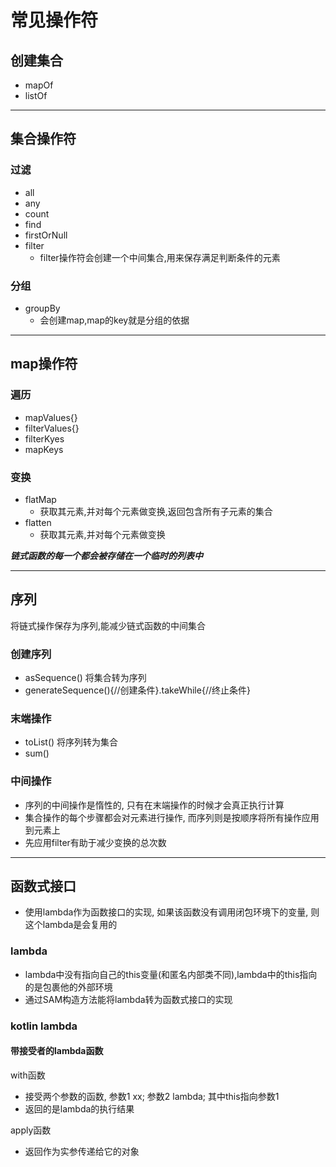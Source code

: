 
# 常见操作符

## 创建集合

- mapOf
- listOf
  
---

## 集合操作符

### 过滤

- all
- any
- count
- find
- firstOrNull
- filter
  - filter操作符会创建一个中间集合,用来保存满足判断条件的元素

### 分组

- groupBy
  - 会创建map,map的key就是分组的依据
  
---

## map操作符

### 遍历

- mapValues{}
- filterValues{}
- filterKyes
- mapKeys

### 变换

- flatMap
  - 获取其元素,并对每个元素做变换,返回包含所有子元素的集合
- flatten
  - 获取其元素,并对每个元素做变换

***链式函数的每一个都会被存储在一个临时的列表中***

---

## 序列

将链式操作保存为序列,能减少链式函数的中间集合

### 创建序列

- asSequence() 将集合转为序列
- generateSequence(){//创建条件}.takeWhile{//终止条件}

### 末端操作

- toList() 将序列转为集合
- sum()

### 中间操作

- 序列的中间操作是惰性的, 只有在末端操作的时候才会真正执行计算
- 集合操作的每个步骤都会对元素进行操作, 而序列则是按顺序将所有操作应用到元素上
- 先应用filter有助于减少变换的总次数

---

## 函数式接口

- 使用lambda作为函数接口的实现, 如果该函数没有调用闭包环境下的变量, 则这个lambda是会复用的

### lambda

- lambda中没有指向自己的this变量(和匿名内部类不同),lambda中的this指向的是包裹他的外部环境
- 通过SAM构造方法能将lambda转为函数式接口的实现

### kotlin lambda

#### 带接受者的lambda函数

with函数

- 接受两个参数的函数, 参数1 xx; 参数2 lambda; 其中this指向参数1
- 返回的是lambda的执行结果

apply函数

- 返回作为实参传递给它的对象